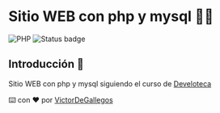# Sitio WEB con php y mysql 🐘🐬

![PHP](https://img.shields.io/badge/php-%23777BB4.svg?style=for-the-badge&logo=php&logoColor=white)
![Status badge](https://img.shields.io/badge/status-en%20progreso-yellow?style=for-the-badge)

## Introducción 🏁

Sitio WEB con php y mysql siguiendo el curso de
[Develoteca](https://youtu.be/IZHBMwGIAoI)


⌨️ con ❤️ por [VictorDeGallegos](https://github.com/VictorDeGallegos)
